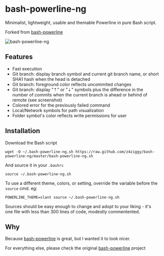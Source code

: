 # bash-powerline-ng

Minimalist, lightweight, usable and themable Powerline in pure Bash script.

Forked from [bash-powerline](https://github.com/riobard/bash-powerline)


![bash-powerline-ng](https://raw.github.com/z4ziggy/bash-powerline-ng/master/screenshots/terminal.png)

## Features

* Fast execution
* Git branch: display branch symbol and current git branch name, or short SHA1 hash when the head is detached
* Git branch: foreground color reflects uncommited changes
* Git branch: display "⇡" or "⇣" symbols plus the difference in the number of commits when the current branch is ahead or behind of remote (see screenshot)
* Colored error for the previously failed command
* Local/Network symbols for path visualization
* Folder symbol's color reflects write permissions for user


## Installation

Download the Bash script

    wget -O ~/.bash-powerline-ng.sh https://raw.github.com/z4ziggy/bash-powerline-ng/master/bash-powerline-ng.sh

And source it in your `.bashrc`

    source ~/.bash-powerline-ng.sh

To use a different theme, colors, or setting, override the variable before the `source` cmd. eg:

    POWERLINE_THEME=slant source ~/.bash-powerline-ng.sh


Sources should be easy enough to change and adopt to your liking - it's one file with less than 300 lines of code, modestly commentented.


## Why

Because [bash-powerline](https://github.com/riobard/bash-powerline) is great, 
but I wanted it to look nicer.

For everything else, please check the original [bash-powerline](https://github.com/riobard/bash-powerline) project

